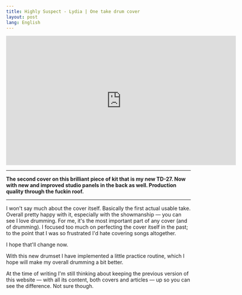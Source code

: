```yaml
---
title: Highly Suspect - Lydia | One take drum cover
layout: post
lang: English
---
```


<iframe width="627" height="353" src="https://www.youtube.com/embed/xNtvdedIYqo" title="Highly Suspect - Lydia | Drum cover" frameborder="0" allow="accelerometer; autoplay; clipboard-write; encrypted-media; gyroscope; picture-in-picture; web-share" referrerpolicy="strict-origin-when-cross-origin" allowfullscreen></iframe>

---

**The second cover on this brilliant piece of kit that is my new TD-27. Now with new and improved studio panels in the back as well. Production quality through the fuckin roof.**

---

I won't say much about the cover itself. Basically the first actual usable take. Overall pretty happy with it, especially with the showmanship — you can see I love drumming. For me, it's the most important part of any cover (and of drumming). I focused too much on perfecting the cover itself in the past; to the point that I was so frustrated I'd hate covering songs altogether.

I hope that'll change now.

With this new drumset I have implemented a little practice routine, which I hope will make my overall drumming a bit better.

At the time of writing I'm still thinking about keeping the previous version of this website — with all its content, both covers and articles — up so you can see the difference. Not sure though.
